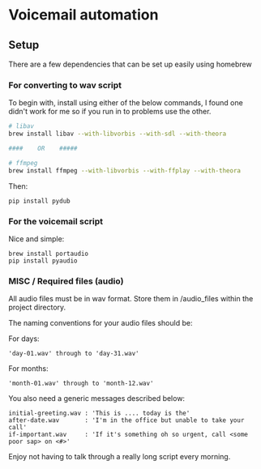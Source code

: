 # Voicemail automation

## Setup

There are a few dependencies that can be set up easily using homebrew

### For converting to wav script
To begin with, install using either of the below commands, I found one didn't work for me so if you run in to problems use the other.

```bash
# libav
brew install libav --with-libvorbis --with-sdl --with-theora

####    OR    #####

# ffmpeg
brew install ffmpeg --with-libvorbis --with-ffplay --with-theora
```
Then:

	pip install pydub

### For the voicemail script

Nice and simple:

	brew install portaudio 
	pip install pyaudio

### MISC / Required files (audio)
All audio files must be in wav format. Store them in /audio_files within the project directory.

The naming conventions for your audio files should be:

For days:

	'day-01.wav' through to 'day-31.wav'
For months:

	'month-01.wav' through to 'month-12.wav'

You also need a generic messages described below:
	
	initial-greeting.wav : 'This is .... today is the'
	after-date.wav       : 'I'm in the office but unable to take your call'
	if-important.wav     : 'If it's something oh so urgent, call <some poor sap> on <#>'

Enjoy not having to talk through a really long script every morning.
